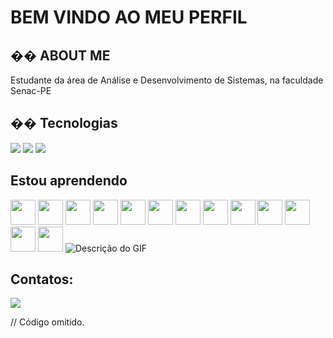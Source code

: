 <h1>BEM VINDO AO MEU PERFIL</h1>

<h2>�� ABOUT ME</h2>
<p>Estudante da área de Análise e Desenvolvimento de Sistemas, na faculdade Senac-PE</p>

## �� Tecnologias
<div>
  <img src="https://img.shields.io/badge/HTML-239120?style=for-the-badge&logo=html5&logoColor=white">
  <img src="https://img.shields.io/badge/CSS-239120?&style=for-the-badge&logo=css3&logoColor=white">
  <img src="https://img.shields.io/badge/JavaScript-F7DF1E?style=for-the-badge&logo=javascript&logoColor=black">


  ## Estou aprendendo


<img src="https://cdn.jsdelivr.net/gh/devicons/devicon@latest/icons/python/python-original-wordmark.svg"  width="40" height="40"/>
<img src="https://cdn.jsdelivr.net/gh/devicons/devicon@latest/icons/javascript/javascript-original.svg" width="40" height="40"/>
<img src="https://cdn.jsdelivr.net/gh/devicons/devicon@latest/icons/git/git-original.svg" width="40" height="40" />
<img src="https://cdn.jsdelivr.net/gh/devicons/devicon@latest/icons/github/github-original.svg" width="40" height="40"/>
<img src="https://cdn.jsdelivr.net/gh/devicons/devicon@latest/icons/bootstrap/bootstrap-original.svg" width="40" height="40"/>
<img src="https://cdn.jsdelivr.net/gh/devicons/devicon@latest/icons/c/c-original.svg" width="40" height="40"/>
<img src="https://cdn.jsdelivr.net/gh/devicons/devicon@latest/icons/mysql/mysql-original.svg" width="40" height="40" />
<img src="https://cdn.jsdelivr.net/gh/devicons/devicon@latest/icons/nodejs/nodejs-original.svg" width="40" height="40"/>
<img src="https://cdn.jsdelivr.net/gh/devicons/devicon@latest/icons/notion/notion-original.svg" width="40" height="40" />
<img src="https://cdn.jsdelivr.net/gh/devicons/devicon@latest/icons/r/r-original.svg" width="40" height="40" />
<img src="https://cdn.jsdelivr.net/gh/devicons/devicon@latest/icons/react/react-original.svg" width="40" height="40" />
<img src="https://cdn.jsdelivr.net/gh/devicons/devicon@latest/icons/vscode/vscode-original.svg" width="40" height="40" />
<img src="https://cdn.jsdelivr.net/gh/devicons/devicon@latest/icons/figma/figma-original.svg" width="40" height="40" />
                           
          
<img src="[caminho/para/o/seu/gif.gif](https://www.google.com/imgres?q=gif%20gato%20computador&imgurl=https%3A%2F%2Fmedia.tenor.com%2FbCfpwMjfAi0AAAAM%2Fcat-typing.gif&imgrefurl=https%3A%2F%2Ftenor.com%2Fsearch%2Fgato-computadora-gifs&docid=C8ZIa1hOxqPcQM&tbnid=IDA-aq9AEsOi2M&vet=12ahUKEwjgx8CrqsOLAxXRIrkGHXrDBfYQM3oECF0QAA..i&w=220&h=124&hcb=2&ved=2ahUKEwjgx8CrqsOLAxXRIrkGHXrDBfYQM3oECF0QAA)" alt="Descrição do GIF">

    
          

</div>

## Contatos:

<div>

<a href="https://instagram.com/_morgana_s" target="_blank"><img loading="lazy" src="https://img.shields.io/badge/-Instagram-%23E4405F?style=for-the-badge&logo=instagram&logoColor=white" target="_blank"></a>

</div>

// Código omitido. 
